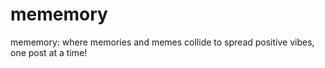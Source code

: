 # mememory
mememory: where memories and memes collide to spread positive vibes, one post at a time!
